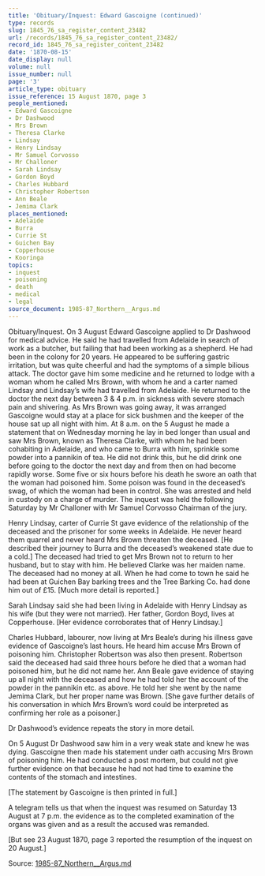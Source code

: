 ```yaml
---
title: 'Obituary/Inquest: Edward Gascoigne (continued)'
type: records
slug: 1845_76_sa_register_content_23482
url: /records/1845_76_sa_register_content_23482/
record_id: 1845_76_sa_register_content_23482
date: '1870-08-15'
date_display: null
volume: null
issue_number: null
page: '3'
article_type: obituary
issue_reference: 15 August 1870, page 3
people_mentioned:
- Edward Gascoigne
- Dr Dashwood
- Mrs Brown
- Theresa Clarke
- Lindsay
- Henry Lindsay
- Mr Samuel Corvosso
- Mr Challoner
- Sarah Lindsay
- Gordon Boyd
- Charles Hubbard
- Christopher Robertson
- Ann Beale
- Jemima Clark
places_mentioned:
- Adelaide
- Burra
- Currie St
- Guichen Bay
- Copperhouse
- Kooringa
topics:
- inquest
- poisoning
- death
- medical
- legal
source_document: 1985-87_Northern__Argus.md
---
```


Obituary/Inquest.  On 3 August Edward Gascoigne applied to Dr Dashwood for medical advice.  He said he had travelled from Adelaide in search of work as a butcher, but failing that had been working as a shepherd.  He had been in the colony for 20 years.  He appeared to be suffering gastric irritation, but was quite cheerful and had the symptoms of a simple bilious attack.  The doctor gave him some medicine and he returned to lodge with a woman whom he called Mrs Brown, with whom he and a carter named Lindsay and Lindsay’s wife had travelled from Adelaide.  He returned to the doctor the next day between 3 & 4 p.m. in sickness with severe stomach pain and shivering.  As Mrs Brown was going away, it was arranged Gascoigne would stay at a place for sick bushmen and the keeper of the house sat up all night with him.  At 8 a.m. on the 5 August he made a statement that on Wednesday morning he lay in bed longer than usual and saw Mrs Brown, known as Theresa Clarke, with whom he had been cohabiting in Adelaide, and who came to Burra with him, sprinkle some powder into a pannikin of tea.  He did not drink this, but he did drink one before going to the doctor the next day and from then on had become rapidly worse.  Some five or six hours before his death he swore an oath that the woman had poisoned him.  Some poison was found in the deceased’s swag, of which the woman had been in control.  She was arrested and held in custody on a charge of murder.  The inquest was held the following Saturday by Mr Challoner with Mr Samuel Corvosso Chairman of the jury.

Henry Lindsay, carter of Currie St gave evidence of the relationship of the deceased and the prisoner for some weeks in Adelaide.  He never heard them quarrel and never heard Mrs Brown threaten the deceased.  [He described their journey to Burra and the deceased’s weakened state due to a cold.]  The deceased had tried to get Mrs Brown not to return to her husband, but to stay with him.  He believed Clarke was her maiden name.  The deceased had no money at all.  When he had come to town he said he had been at Guichen Bay barking trees and the Tree Barking Co. had done him out of £15.  [Much more detail is reported.]

Sarah Lindsay said she had been living in Adelaide with Henry Lindsay as his wife (but they were not married).  Her father, Gordon Boyd, lives at Copperhouse.  [Her evidence corroborates that of Henry Lindsay.]

Charles Hubbard, labourer, now living at Mrs Beale’s during his illness gave evidence of Gascoigne’s last hours.  He heard him accuse Mrs Brown of poisoning him.  Christopher Robertson was also then present.  Robertson said the deceased had said three hours before he died that a woman had poisoned him, but he did not name her.  Ann Beale gave evidence of staying up all night with the deceased and how he had told her the account of the powder in the pannikin etc. as above.  He told her she went by the name Jemima Clark, but her proper name was Brown.  [She gave further details of his conversation in which Mrs Brown’s word could be interpreted as confirming her role as a poisoner.]

Dr Dashwood’s evidence repeats the story in more detail.

On 5 August Dr Dashwood saw him in a very weak state and knew he was dying.  Gascoigne then made his statement under oath accusing Mrs Brown of poisoning him.  He had conducted a post mortem, but could not give further evidence on that because he had not had time to examine the contents of the stomach and intestines.

[The statement by Gascoigne is then printed in full.]

A telegram tells us that when the inquest was resumed on Saturday 13 August at 7 p.m. the evidence as to the completed examination of the organs was given and as a result the accused was remanded.

[But see 23 August 1870, page 3 reported the resumption of the inquest on 20 August.]

Source: [1985-87_Northern__Argus.md](/downloads/markdown/1985-87_Northern__Argus.md)
